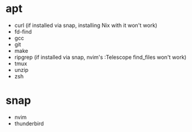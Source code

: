 # apt

* curl (if installed via snap, installing Nix with it won't work)
* fd-find
* gcc
* git
* make
* ripgrep (if installed via snap, nvim's :Telescope find_files won't work)
* tmux
* unzip
* zsh

# snap

* nvim
* thunderbird

